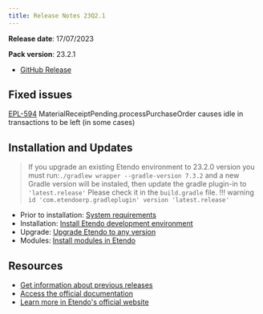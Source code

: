 ```yaml
---
title: Release Notes 23Q2.1
---
```


**Release date**: 17/07/2023

**Pack version**: 23.2.1

- [GitHub Release](https://github.com/etendosoftware/etendo_core/releases/tag/23.2.1)

## Fixed issues

[EPL-594](https://github.com/etendosoftware/etendo_core/issues/197) MaterialReceiptPending.processPurchaseOrder causes idle in transactions to be left (in some cases)

## Installation and Updates

> If you upgrade an existing Etendo environment to 23.2.0 version you must run:`./gradlew wrapper --gradle-version 7.3.2` and a new Gradle version will be instaled, then update the gradle plugin-in to `'latest.release'`
> Please check it in the `build.gradle` file.
!!! warning
    `id 'com.etendoerp.gradleplugin' version 'latest.release'`

- Prior to installation: [System requirements](/docs.etendo.software/legacy/technical-documentation/etendo-environment/requirements-and-tools/requirements)
- Installation: [Install Etendo development environment](https://docs.etendo.software/en/technical-documentation/etendo-environment/setup-and-upgrade/installation/install-etendo-development-environment)
- Upgrade: [Upgrade Etendo to any version](https://docs.etendo.software/en/technical-documentation/etendo-environment/setup-and-upgrade/installation/upgrade-etendo-to-any-version)
- Modules: [Install modules in Etendo](https://docs.etendo.software/en/technical-documentation/etendo-environment/setup-and-upgrade/modules/install-modules-in-etendo)

## Resources

- [Get information about previous releases](https://docs.etendo.software/en/Release-notes)
- [Access the official documentation](https://docs.etendo.software)
- [Learn more in Etendo's official website](https://etendo.software)
